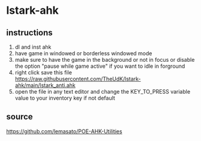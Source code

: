# lstark-ahk

## instructions
1. dl and inst ahk
2. have game in windowed or borderless windowed mode
3. make sure to have the game in the background or not in focus or disable the option "pause while game active" if you want to idle in forground
4. right click save this file https://raw.githubusercontent.com/TheUdK/lstark-ahk/main/lstark_anti.ahk
5. open the file in any text editor and change the KEY_TO_PRESS variable value to your inventory key if not default

## source
https://github.com/lemasato/POE-AHK-Utilities
